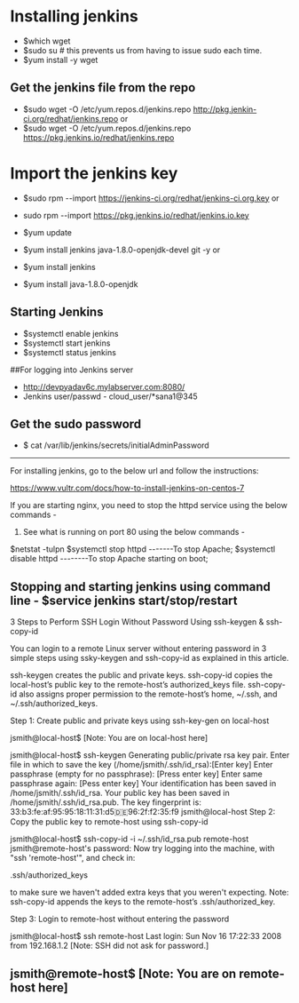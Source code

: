 # Installing jenkins

* $which wget
* $sudo su # this prevents us from having to issue sudo each time.  
* $yum install -y wget  

## Get the jenkins file from the repo
* $sudo wget -O /etc/yum.repos.d/jenkins.repo http://pkg.jenkin-ci.org/redhat/jenkins.repo
or
* $sudo wget -O /etc/yum.repos.d/jenkins.repo https://pkg.jenkins.io/redhat/jenkins.repo 

# Import the jenkins key
* $sudo rpm --import https://jenkins-ci.org/redhat/jenkins-ci.org.key
or
* sudo rpm --import https://pkg.jenkins.io/redhat/jenkins.io.key 

* $yum update 
* $yum install jenkins  java-1.8.0-openjdk-devel git -y 
or
* $yum install jenkins
* $yum install java-1.8.0-openjdk

## Starting Jenkins
* $systemctl enable jenkins
* $systemctl start jenkins
* $systemctl status jenkins

##For logging into Jenkins server 
* http://devpyadav6c.mylabserver.com:8080/
* Jenkins user/passwd - cloud_user/*sana1@345

## Get the sudo password 
* $ cat /var/lib/jenkins/secrets/initialAdminPassword
-----------------------------------------------------------------------------------

For installing jenkins, go to the below url and follow the instructions:

https://www.vultr.com/docs/how-to-install-jenkins-on-centos-7


If you are starting nginx, you need to stop the httpd service using the below commands -
1) See what is running on port 80 using the below commands - 

$netstat -tulpn
$systemctl stop httpd -------To stop Apache;
$systemctl disable httpd --------To stop Apache starting on boot;

Stopping and starting jenkins using command line - 
$service jenkins start/stop/restart
----------------------------------------------------------------------------------
3 Steps to Perform SSH Login Without Password Using ssh-keygen & ssh-copy-id

You can login to a remote Linux server without entering password in 3 simple steps using ssky-keygen and ssh-copy-id as explained in this article.

ssh-keygen creates the public and private keys. ssh-copy-id copies the local-host’s public key to the remote-host’s authorized_keys file. ssh-copy-id also assigns proper permission to the remote-host’s home, ~/.ssh, and ~/.ssh/authorized_keys.

Step 1: Create public and private keys using ssh-key-gen on local-host

jsmith@local-host$ [Note: You are on local-host here]

jsmith@local-host$ ssh-keygen
Generating public/private rsa key pair.
Enter file in which to save the key (/home/jsmith/.ssh/id_rsa):[Enter key]
Enter passphrase (empty for no passphrase): [Press enter key]
Enter same passphrase again: [Pess enter key]
Your identification has been saved in /home/jsmith/.ssh/id_rsa.
Your public key has been saved in /home/jsmith/.ssh/id_rsa.pub.
The key fingerprint is:
33:b3:fe:af:95:95:18:11:31:d5:de:96:2f:f2:35:f9 jsmith@local-host
Step 2: Copy the public key to remote-host using ssh-copy-id

jsmith@local-host$ ssh-copy-id -i ~/.ssh/id_rsa.pub remote-host
jsmith@remote-host's password:
Now try logging into the machine, with "ssh 'remote-host'", and check in:

.ssh/authorized_keys

to make sure we haven't added extra keys that you weren't expecting.
Note: ssh-copy-id appends the keys to the remote-host’s .ssh/authorized_key.

Step 3: Login to remote-host without entering the password

jsmith@local-host$ ssh remote-host
Last login: Sun Nov 16 17:22:33 2008 from 192.168.1.2
[Note: SSH did not ask for password.]

jsmith@remote-host$ [Note: You are on remote-host here]
-------------------------------------------------------------------------------
